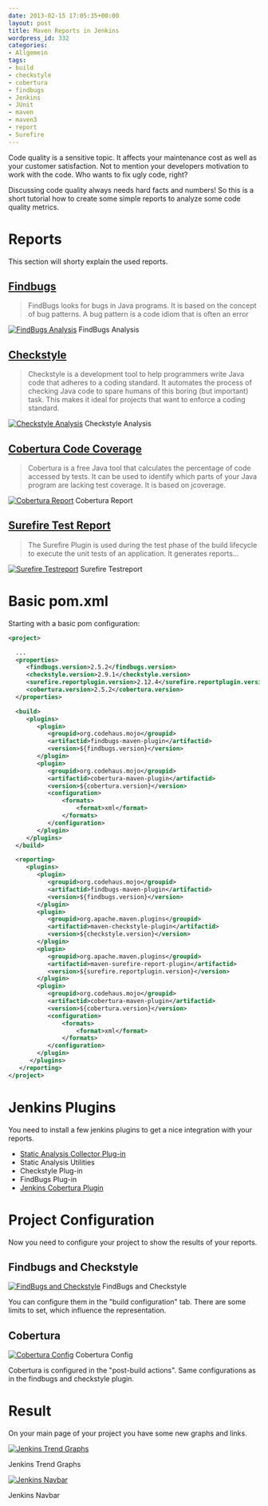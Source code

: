 ```yaml
---
date: 2013-02-15 17:05:35+00:00
layout: post
title: Maven Reports in Jenkins
wordpress_id: 332
categories:
- Allgemein
tags:
- build
- checkstyle
- cobertura
- findbugs
- Jenkins
- JUnit
- maven
- maven3
- report
- Surefire
---
```


Code quality is a sensitive topic. It affects your maintenance cost as well as your customer satisfaction. Not to mention your developers motivation to work with the code. Who wants to fix ugly code, right?

Discussing code quality always needs hard facts and numbers! So this is a short tutorial how to create some simple reports to analyze some code quality metrics.

# Reports


This section will shorty explain the used reports.


## [Findbugs](http://mojo.codehaus.org/findbugs-maven-plugin/)


> FindBugs looks for bugs in Java programs. It is based on the concept of bug patterns. A bug pattern is a code idiom
> that is often an error


[![FindBugs Analysis](http://mukis.de/pages/wp-content/uploads/2013/02/Auswahl_027-1024x271.png)](http://mukis.de/pages/wp-content/uploads/2013/02/Auswahl_027.png) FindBugs Analysis


## [Checkstyle](http://maven.apache.org/plugins/maven-checkstyle-plugin/)


> Checkstyle is a development tool to help programmers write Java code that adheres to a coding standard. It automates
> the process of checking Java code to spare humans of this boring (but important) task. This makes it ideal for
> projects that want to enforce a coding standard.


[![Checkstyle Analysis](http://mukis.de/pages/wp-content/uploads/2013/02/Auswahl_026-1024x285.png)](http://mukis.de/pages/wp-content/uploads/2013/02/Auswahl_026.png) Checkstyle Analysis


## [Cobertura Code Coverage](http://mojo.codehaus.org/cobertura-maven-plugin/)


> Cobertura is a free Java tool that calculates the percentage of code accessed by tests. It can be used to identify
> which parts of your Java program are lacking test coverage. It is based on jcoverage.


[![Cobertura Report](http://mukis.de/pages/wp-content/uploads/2013/02/Auswahl_025-1024x352.png)](http://mukis.de/pages/wp-content/uploads/2013/02/Auswahl_025.png) Cobertura Report


## [Surefire Test Report](http://maven.apache.org/surefire/maven-surefire-plugin/)


> The Surefire Plugin is used during the test phase of the build lifecycle to execute the unit tests of an application.
> It generates reports...


[![Surefire Testreport](http://mukis.de/pages/wp-content/uploads/2013/02/Auswahl_028-1024x104.png)](http://mukis.de/pages/wp-content/uploads/2013/02/Auswahl_028.png) Surefire Testreport


# Basic pom.xml

Starting with a basic pom configuration:


```xml
<project>

  ...
  <properties>
     <findbugs.version>2.5.2</findbugs.version>
     <checkstyle.version>2.9.1</checkstyle.version>
     <surefire.reportplugin.version>2.12.4</surefire.reportplugin.version>
     <cobertura.version>2.5.2</cobertura.version>
  </properties>

  <build>
     <plugins>
        <plugin>
           <groupid>org.codehaus.mojo</groupid>
           <artifactid>findbugs-maven-plugin</artifactid>
           <version>${findbugs.version}</version>
        </plugin>
        <plugin>
           <groupid>org.codehaus.mojo</groupid>
           <artifactid>cobertura-maven-plugin</artifactid>
           <version>${cobertura.version}</version>
           <configuration>
               <formats>
                   <format>xml</format>
               </formats>
           </configuration>
        </plugin>
     </plugins>
  </build>

  <reporting>
     <plugins>
        <plugin>
           <groupid>org.codehaus.mojo</groupid>
           <artifactid>findbugs-maven-plugin</artifactid>
           <version>${findbugs.version}</version>
        </plugin>
        <plugin>
           <groupid>org.apache.maven.plugins</groupid>
           <artifactid>maven-checkstyle-plugin</artifactid>
           <version>${checkstyle.version}</version>
        </plugin>
        <plugin>
           <groupid>org.apache.maven.plugins</groupid>
           <artifactid>maven-surefire-report-plugin</artifactid>
           <version>${surefire.reportplugin.version}</version>
        </plugin>
        <plugin>
           <groupid>org.codehaus.mojo</groupid>
           <artifactid>cobertura-maven-plugin</artifactid>
           <version>${cobertura.version}</version>
           <configuration>
               <formats>
                   <format>xml</format>
               </formats>
           </configuration>
        </plugin>
      </plugins>
   </reporting>
</project>
```


# Jenkins Plugins

You need to install a few jenkins plugins to get a nice integration with your reports.


* [Static Analysis Collector Plug-in](https://wiki.jenkins-ci.org/display/JENKINS/Static+Code+Analysis+Plug-ins)
* Static Analysis Utilities
* Checkstyle Plug-in
* FindBugs Plug-in
* [Jenkins Cobertura Plugin](https://wiki.jenkins-ci.org/display/JENKINS/Cobertura+Plugin)

# Project Configuration

Now you need to configure your project to show the results of your reports.


## Findbugs and Checkstyle

[![FindBugs and Checkstyle](http://mukis.de/pages/wp-content/uploads/2013/02/Auswahl_029-1024x362.png)](http://mukis.de/pages/wp-content/uploads/2013/02/Auswahl_029.png) FindBugs and Checkstyle

You can configure them in the "build configuration" tab. There are some limits to set, which influence the representation.

## Cobertura

[![Cobertura Config](http://mukis.de/pages/wp-content/uploads/2013/02/Auswahl_030-1024x498.png)](http://mukis.de/pages/wp-content/uploads/2013/02/Auswahl_030.png) Cobertura Config

Cobertura is configured in the "post-build actions". Same configurations as in the findbugs and checkstyle plugin.


# Result

On your main page of your project you have some new graphs and links.

[![Jenkins Trend Graphs](http://mukis.de/pages/wp-content/uploads/2013/02/Auswahl_031.png)](http://mukis.de/pages/wp-content/uploads/2013/02/Auswahl_031.png)

Jenkins Trend Graphs

[![Jenkins Navbar](http://mukis.de/pages/wp-content/uploads/2013/02/Auswahl_032.png)](http://mukis.de/pages/wp-content/uploads/2013/02/Auswahl_032.png)

Jenkins Navbar
